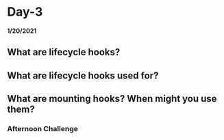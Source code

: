 # Day-3
__1/20/2021__

## What are lifecycle hooks?



## What are lifecycle hooks used for?



## What are mounting hooks? When might you use them?



### Afternoon Challenge